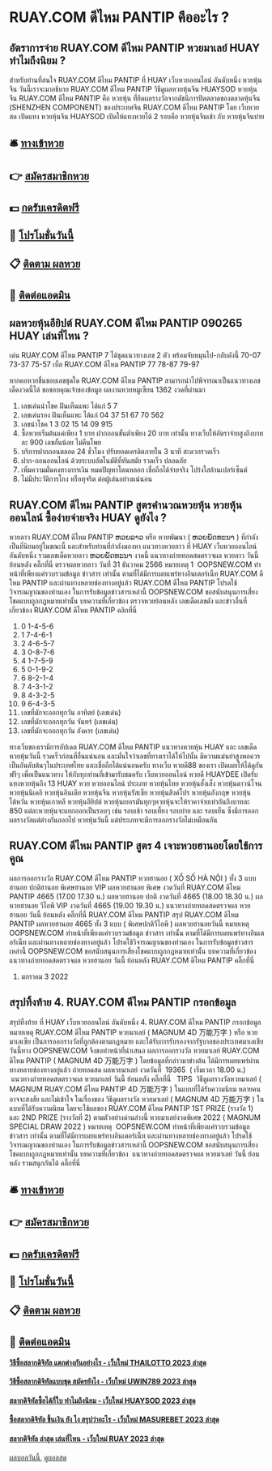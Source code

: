 # RUAY.COM ดีไหม PANTIP คืออะไร ?
## อัตราการจ่าย RUAY.COM ดีไหม PANTIP หวยมาเลย์ HUAY ทำไมถึงนิยม ?
สำหรับท่านที่สนใจ RUAY.COM ดีไหม PANTIP ที่ HUAY เว็บหวยออนไลน์ อันดับหนึ่ง หวยหุ้นจีน วันนี้เราจะมาอธิบาย RUAY.COM ดีไหม PANTIP วิธีดูผลหวยหุ้นจีน HUAYSOD หวยหุ้นจีน RUAY.COM ดีไหม PANTIP คือ หวยหุ้น ที่ยึดผลรางวัลจากดัชนีการปิดตลาดของตลาดหุ้นจีน (SHENZHEN COMPONENT) ของประเทศจีน RUAY.COM ดีไหม PANTIP โดย เว็บหวยสด เปิดแทง หวยหุ้นจีน HUAYSOD เปิดให้แทงหวยได้ 2 รอบคือ หวยหุ้นจีนเช้า กับ หวยหุ้นจีนบ่าย

## 🛎 [ทางเข้าหวย](https://bit.ly/3BG5bNw)
## 👉 [สมัครสมาชิกหวย](https://bit.ly/3BG5bNw)
## 💵 [กดรับเครดิตฟรี](https://bit.ly/3C3mvgS)
## 👑 [โปรโมชั่นวันนี้](https://bit.ly/3C3mvgS)
## 📋 [ติดตาม ผลหวย](https://bit.ly/3C3mvgS)
## 📱 [ติดต่อแอดมิน](https://bit.ly/3C3mvgS)

## ผลหวยหุ้นอียิปต์ RUAY.COM ดีไหม PANTIP 090265 HUAY เล่นที่ไหน ?
เด่น RUAY.COM ดีไหม PANTIP 7 ได้ชุดแนวทางเลข 2 ตัว พร้อมจับหมุนไป-กลับดังนี้
70-07
73-37
75-57
เบิ้ล RUAY.COM ดีไหม PANTIP 77
78-87
79-97

หากคอหวยชื่นชอบเลขชุดใด RUAY.COM ดีไหม PANTIP สามารถนำไปพิจารณาเป็นแนวทางเลขเด็ดงวดนี้ได้
ขอขอบคุณเจ้าของข้อมูล
ผลงานหวยหมูเซียน 1362 งวดที่ผ่านมา
1. เลขเด่นนำโชค ฝันเห็นแพะ ได้แก่ 5 7
2. เลขเด่นรอง ฝันเห็นแพะ ได้แก่ 04 37 51 67 70 562
3. เลขนำโชค 1 3 02 15 14 09 915
4. ซื้อหวยเริ่มต้นแค่เพียง 1 บาท ฝากถอนขั้นต่ำเพียง 20 บาท เท่านั้น ทางเว็บให้อัตราจ่ายสูงถึงบาทละ 900 เลขอั้นน้อย ไม่คืนโพย
5. บริการฝากถอนตลอด 24 ชั่วโมง ปรับยอดเครดิตภายใน 3 นาที สะดวกรวดเร็ว
6. ฝาก-ถอนออนไลน์ ด้วยระบบอัตโนมัติที่ทันสมัย รวดเร็ว ปลอดภัย
7. เพิ่มความมั่นคงทางการเงิน หมดปัญหาโดนหลอก เชื่อถือได้จ่ายจริง โปร่งใสล้านเปอร์เซ็นต์
8. ไม่มีประวัติการโกง หรือทุจริต ต่อผู้เล่นอย่างแน่นอน

## RUAY.COM ดีไหม PANTIP สูตรคำนวณหวยหุ้น หวยหุ้นออนไลน์ ซื้อง่ายจ่ายจริง HUAY ดูยังไง ?
หวยลาว RUAY.COM ดีไหม PANTIP ຫວຍລາວ หรือ หวยพัฒนา ( ຫວຍພັດທະນາ ) ที่กำลังเป็นที่นิยมอยู่ในขณะนี้ และสำหรับท่านที่กำลังมองหา แนวทางหวยลาว ที่ HUAY เว็บหวยออนไลน์ อันดับหนึ่ง รวมเลขเด็ดหวยลาว ຫວຍພັດທະນາ งวดนี้
 แนวทางถ่ายทอดสดตรวจผล หวยลาว วันนี้ ย้อนหลัง คลิ๊กที่นี่ 
ตรวจผลหวยลาว วันที่ 31 ธันวาคม 2566
หมายเหตุ 1  OOPSNEW.COM ทำหน้าที่เพียงแค่รวบรวมข้อมูล ข่าวสาร เท่านั้น ตามที่ได้มีการเผยแพร่ทางอินเตอร์เน็ท RUAY.COM ดีไหม PANTIP และผ่านทางหลายช่องทางอยู่แล้ว RUAY.COM ดีไหม PANTIP โปรดใช้วิจารณญาณของท่านเอง ในการรับข้อมูลข่าวสารเหล่านี้ OOPSNEW.COM ขอสนับสนุนการเสี่ยงโชคแบบถูกกฎหมายเท่านั้น
บทความที่เกี่ยวข้อง
ตรวจหวยย้อนหลัง เลขเด็ดเลขดัง และข่าวอื่นที่เกี่ยวข้อง RUAY.COM ดีไหม PANTIP คลิกที่นี่
1. 0 1-4-5-6
2. 1 7-4-6-1
3. 2 4-6-5-7
4. 3 0-8-7-6
5. 4 1-7-5-9
6. 5 0-1-9-2
7. 6 8-2-1-4
8. 7 4-3-1-2
9. 8 4-3-2-5
10. 9 6-4-3-5
11. เลขที่มักจะออกทุกวัน อาทิตย์ (เลขเด่น)
12. เลขที่มักจะออกทุกวัน จันทร์ (เลขเด่น)
13. เลขที่มักจะออกทุกวัน อังคาร (เลขเด่น)

ทางเว็บของเรามีการอัปเดต RUAY.COM ดีไหม PANTIP แนวทางหวยหุ้น HUAY และ เลขเด็ด หวยหุ้นวันนี้ รวดเร็วก่อนที่อื่นแน่นอน และมั่นใจว่าเลขที่ทางเราได้ให้ไปนั้น มีความแม่นยำสูงพอควร เป็นอันดับต้นๆในประเทศไทย และเชื่อถือได้แน่นอนครับ ทางเว็บ หวยดี88 ของเรา เปิดเผยให้ได้ดูกันฟรีๆ เพื่อเป็นแนวทาง ให้กับทุกท่านที่เข้ามารับชมครับ
เว็บหวยออนไลน์ หวยดี HUAYDEE เปิดรับแทงหวยหุ้นถึง 13 HUAY หวย หวยออนไลน์ ประเภท หวยหุ้นไทย หวยหุ้นฮั้งเส็ง หวยหุ้นดาวน์โจน หวยหุ้นนิเคอิ หวยหุ้นอินเดีย หวยหุ้นจีน หวยหุ้นรัสเซีย หวยหุ้นสิงค์โปร หวยหุ้นอังกฤษ หวยหุ้นไต้หวัน หวยหุ้นเกาหลี หวยหุ้นอียิปต์
หวยหุ้นเยอรมันทุกๆหวยหุ้นจะให้ราคาจ่ายเท่ากันถึงบาทละ 850 แต่ละหวยหุ้นจะแยกออกเป็นรอบๆ เช่น รอบเช้า รอบเที้ยง รอบบ่าย และ รอบเย็น ซึ่งมีการออกผลรางวัลแต่ต่างกันออกไป หวยหุ้นวันนี้ แต่ประเภทจะมีการออกรางวัลไม่เหมือนกัน

## RUAY.COM ดีไหม PANTIP สูตร 4 เจาะหวยฮานอยโดยใช้การคูณ
ผลการออกรางวัล RUAY.COM ดีไหม PANTIP หวยฮานอย ( XỔ SỐ HÀ NỘI ) ทั้ง 3 แบบ ฮานอย ปกติฮานอย พิเศษฮานอย VIP
ผลหวยฮานอย พิเศษ งวดวันที่ RUAY.COM ดีไหม PANTIP 4665 (17.00 17.30 น.)
ผลหวยฮานอย ปกติ งวดวันที่ 4665 (18.00 18.30 น.)
ผลหวยฮานอย วีไอพี VIP งวดวันที่ 4665 (19.00 19.30 น.)
 แนวทางถ่ายทอดสดตรวจผล หวยฮานอย วันนี้ ย้อนหลัง คลิ๊กที่นี่ RUAY.COM ดีไหม PANTIP 
สรุป RUAY.COM ดีไหม PANTIP ผลหวยฮานอย 4665 ทั้ง 3 แบบ ( พิเศษปกติวีไอพี ) ผลหวยฮานอยวันนี้
หมายเหตุ OOPSNEW.COM ทำหน้าที่เพียงแค่รวบรวมข้อมูล ข่าวสาร เท่านั้น ตามที่ได้มีการเผยแพร่ทางอินเตอร์เน็ท และผ่านทางหลายช่องทางอยู่แล้ว โปรดใช้วิจารณญาณของท่านเอง ในการรับข้อมูลข่าวสารเหล่านี้ OOPSNEW.COM ขอสนับสนุนการเสี่ยงโชคแบบถูกกฎหมายเท่านั้น
บทความที่เกี่ยวข้อง
แนวทางถ่ายทอดสดตรวจผล หวยฮานอย วันนี้ ย้อนหลัง RUAY.COM ดีไหม PANTIP คลิ๊กที่นี่
1. มกราคม 3 2022

## สรุปทิ้งท้าย 4. RUAY.COM ดีไหม PANTIP กรอกข้อมูล
สรุปทิ้งท้าย ที่ HUAY เว็บหวยออนไลน์ อันดับหนึ่ง 4. RUAY.COM ดีไหม PANTIP กรอกข้อมูล หมายเหตุ RUAY.COM ดีไหม PANTIP หวยมาเลย์ ( MAGNUM 4D 万能万字 ) หรือ หวยมาเลเซีย เป็นการออกรางวัลที่ถูกต้องตามกฎหมาย และได้รับการรับรองจากรัฐบาลของประเทศมาเลเชีย
วันนี้ทาง OOPSNEW.COM จึงขอทำหน้าที่นำเสนอ ผลการออกรางวัล หวยมาเลย์ RUAY.COM ดีไหม PANTIP ( MAGNUM 4D 万能万字 ) โดยข้อมูลที่กล่าวมาข่างต้น ได้มีการเผยแพร่ผ่านทางหลายช่องทางอยู่แล้ว
ถ่ายทอดสด ผลหวยมาเลย์ งวดวันที่  19365  ( เริ่มเวลา 18.00 น.)
 แนวทางถ่ายทอดสดตรวจผล หวยมาเลย์ วันนี้ ย้อนหลัง คลิ๊กที่นี่  
TIPS  วิธีดูผลรางวัลหวยมาเลย์ ( MAGNUM RUAY.COM ดีไหม PANTIP 4D 万能万字 ) ในแบบที่ได้รับความนิยม
หลายคนอาจจะสงสัย และไม่เข้าใจ ในเรื่องของ วิธีดูผลรางวัล หวยมาเลย์ ( MAGNUM 4D 万能万字 ) ในแบบที่ได้รับความนิยม โดยจะใช้ผลของ RUAY.COM ดีไหม PANTIP 1ST PRIZE (รางวัล 1) และ 2ND PRIZE (รางวัลที่ 2) ตามตัวอย่างด่านล่างนี้
หวยมาเลย์งวดพิเศษ 2022 ( MAGNUM SPECIAL DRAW 2022 )
หมายเหตุ  OOPSNEW.COM ทำหน้าที่เพียงแค่รวบรวมข้อมูล ข่าวสาร เท่านั้น ตามที่ได้มีการเผยแพร่ทางอินเตอร์เน็ท และผ่านทางหลายช่องทางอยู่แล้ว โปรดใช้วิจารณญาณของท่านเอง ในการรับข้อมูลข่าวสารเหล่านี้ OOPSNEW.COM ขอสนับสนุนการเสี่ยงโชคแบบถูกกฎหมายเท่านั้น
บทความที่เกี่ยวข้อง
 แนวทางถ่ายทอดสดตรวจผล หวยมาเลย์ วันนี้ ย้อนหลัง รวมสนุกกันได้ คลิ๊กที่นี่  

## 🛎 [ทางเข้าหวย](https://bit.ly/3BG5bNw)
## 👉 [สมัครสมาชิกหวย](https://bit.ly/3BG5bNw)
## 💵 [กดรับเครดิตฟรี](https://bit.ly/3C3mvgS)
## 👑 [โปรโมชั่นวันนี้](https://bit.ly/3C3mvgS)
## 📋 [ติดตาม ผลหวย](https://bit.ly/3C3mvgS)
## 📱 [ติดต่อแอดมิน](https://bit.ly/3C3mvgS)

#### [วิธีซื้อสลากดิจิทัล แตกต่างกันอย่างไร - เว็บใหม่ THAILOTTO 2023 ล่าสุด](https://atom.io/themes/วิธีซื้อสลากดิจิทัล%20แตกต่างกันอย่างไร%20-%20เว็บใหม่%20thailotto%202023%20ล่าสุด)
#### [วิธีซื้อสลากดิจิทัลแบบชุด สมัครยังไง - เว็บใหม่ UWIN789 2023 ล่าสุด](https://atom.io/themes/วิธีซื้อสลากดิจิทัลแบบชุด%20สมัครยังไง%20-%20เว็บใหม่%20uwin789%202023%20ล่าสุด)
#### [สลากดิจิทัลซื้อได้กี่ใบ ทำไมถึงนิยม - เว็บใหม่ HUAYSOD 2023 ล่าสุด](https://atom.io/themes/สลากดิจิทัลซื้อได้กี่ใบ%20ทำไมถึงนิยม%20-%20เว็บใหม่%20huaysod%202023%20ล่าสุด)
#### [ซื้อสลากดิจิทัล ขึ้นเงิน ยัง ไง สรุปว่าอะไร - เว็บใหม่ MASUREBET 2023 ล่าสุด](https://atom.io/themes/ซื้อสลากดิจิทัล%20ขึ้นเงิน%20ยัง%20ไง%20สรุปว่าอะไร%20-%20เว็บใหม่%20masurebet%202023%20ล่าสุด)
#### [สลากดิจิทัล ล่าสุด เล่นที่ไหน - เว็บใหม่ RUAY 2023 ล่าสุด](https://atom.io/themes/สลากดิจิทัล%20ล่าสุด%20เล่นที่ไหน%20-%20เว็บใหม่%20ruay%202023%20ล่าสุด)

[ผลบอลวันนี้](https://siamsport.tv "ผลบอลวันนี้"), [ดูบอลสด](https://siamsport.tv/ดูบอลสด "ดูบอลสด")